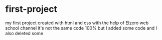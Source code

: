 # first-project
my first project created with html and css with the help of Elzero web school channel it's not the same code 100% but I added some code and I also deleted some 
